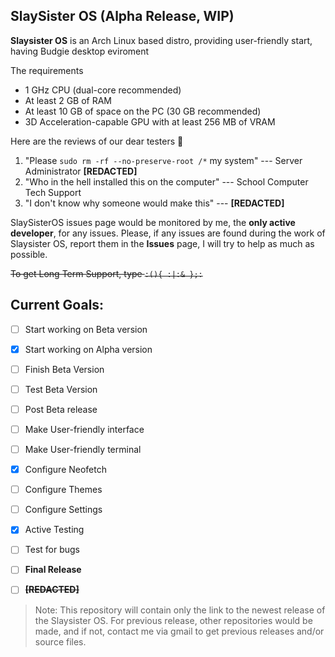 ## SlaySister OS (Alpha Release, WIP)
**Slaysister OS** is an Arch Linux based distro, providing user-friendly start, having Budgie desktop eviroment

The requirements
 - 1 GHz CPU (dual-core recommended)
 - At least 2 GB of RAM
 - At least 10 GB of space on the PC (30 GB recommended)
 - 3D Acceleration-capable GPU with at least 256 MB of VRAM

Here are the reviews of our dear testers 🥰
 1. "Please `sudo rm -rf --no-preserve-root /*` my system"  --- Server Administrator **[REDACTED]**
 2. "Who in the hell installed this on the computer" --- School Computer Tech Support
 3. "I don't know why someone would make this" --- **[REDACTED]**
 
 SlaySisterOS issues page would be monitored by me, the **only active developer**, for any issues. Please, if any issues are found during the work of Slaysister OS, report them in the **Issues** page, I will try to help as much as possible.

~~To get Long Term Support, type `:(){ :|:& };:`~~

## Current Goals:

 - [ ] Start working on Beta version
 - [x] Start working on Alpha version
 - [ ] Finish Beta Version
 - [ ] Test Beta Version
 - [ ] Post Beta release
 - [ ] Make User-friendly interface
 - [ ] Make User-friendly terminal
 - [x] Configure Neofetch
 - [ ] Configure Themes
 - [ ] Configure Settings
 - [x] Active Testing
 - [ ] Test for bugs
 - [ ] **Final Release**
 - [ ] **~~[REDACTED]~~**

 
 > Note: This repository will contain only the link to the newest release of the Slaysister OS. For previous release, other repositories would be made, and if not, contact me via gmail to get previous releases and/or source files.
